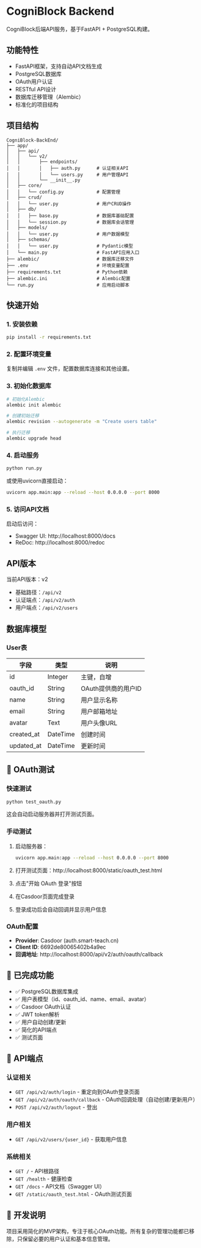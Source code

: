# CogniBlock Backend

CogniBlock后端API服务，基于FastAPI + PostgreSQL构建。

## 功能特性

- FastAPI框架，支持自动API文档生成
- PostgreSQL数据库
- OAuth用户认证
- RESTful API设计
- 数据库迁移管理（Alembic）
- 标准化的项目结构

## 项目结构

```
CogniBlock-BackEnd/
├── app/
│   ├── api/
│   │   └── v2/
│   │       ├── endpoints/
│   │       │   ├── auth.py      # 认证相关API
│   │       │   └── users.py     # 用户管理API
│   │       └── __init__.py
│   ├── core/
│   │   └── config.py            # 配置管理
│   ├── crud/
│   │   └── user.py              # 用户CRUD操作
│   ├── db/
│   │   ├── base.py              # 数据库基础配置
│   │   └── session.py           # 数据库会话管理
│   ├── models/
│   │   └── user.py              # 用户数据模型
│   ├── schemas/
│   │   └── user.py              # Pydantic模型
│   └── main.py                  # FastAPI应用入口
├── alembic/                     # 数据库迁移文件
├── .env                         # 环境变量配置
├── requirements.txt             # Python依赖
├── alembic.ini                  # Alembic配置
└── run.py                       # 应用启动脚本
```

## 快速开始

### 1. 安装依赖

```bash
pip install -r requirements.txt
```

### 2. 配置环境变量

复制并编辑 `.env` 文件，配置数据库连接和其他设置。

### 3. 初始化数据库

```bash
# 初始化Alembic
alembic init alembic

# 创建初始迁移
alembic revision --autogenerate -m "Create users table"

# 执行迁移
alembic upgrade head
```

### 4. 启动服务

```bash
python run.py
```

或使用uvicorn直接启动：

```bash
uvicorn app.main:app --reload --host 0.0.0.0 --port 8000
```

### 5. 访问API文档

启动后访问：
- Swagger UI: http://localhost:8000/docs
- ReDoc: http://localhost:8000/redoc

## API版本

当前API版本：v2
- 基础路径：`/api/v2`
- 认证端点：`/api/v2/auth`
- 用户端点：`/api/v2/users`

## 数据库模型

### User表

| 字段 | 类型 | 说明 |
|------|------|------|
| id | Integer | 主键，自增 |
| oauth_id | String | OAuth提供商的用户ID |
| name | String | 用户显示名称 |
| email | String | 用户邮箱地址 |
| avatar | Text | 用户头像URL |
| created_at | DateTime | 创建时间 |
| updated_at | DateTime | 更新时间 |

## 🧪 OAuth测试

### 快速测试
```bash
python test_oauth.py
```

这会自动启动服务器并打开测试页面。

### 手动测试
1. 启动服务器：
   ```bash
   uvicorn app.main:app --reload --host 0.0.0.0 --port 8000
   ```

2. 打开测试页面：http://localhost:8000/static/oauth_test.html

3. 点击"开始 OAuth 登录"按钮

4. 在Casdoor页面完成登录

5. 登录成功后会自动回调并显示用户信息

### OAuth配置
- **Provider**: Casdoor (auth.smart-teach.cn)
- **Client ID**: 6692de80065402b4a9ec
- **回调地址**: http://localhost:8000/api/v2/auth/oauth/callback

## 🎯 已完成功能

- ✅ PostgreSQL数据库集成
- ✅ 用户表模型（id、oauth_id、name、email、avatar）
- ✅ Casdoor OAuth认证
- ✅ JWT token解析
- ✅ 用户自动创建/更新
- ✅ 简化的API端点
- ✅ 测试页面

## 📝 API端点

### 认证相关
- `GET /api/v2/auth/login` - 重定向到OAuth登录页面
- `GET /api/v2/auth/oauth/callback` - OAuth回调处理（自动创建/更新用户）
- `POST /api/v2/auth/logout` - 登出

### 用户相关
- `GET /api/v2/users/{user_id}` - 获取用户信息

### 系统相关
- `GET /` - API根路径
- `GET /health` - 健康检查
- `GET /docs` - API文档（Swagger UI）
- `GET /static/oauth_test.html` - OAuth测试页面

## 🔧 开发说明

项目采用简化的MVP架构，专注于核心OAuth功能。所有复杂的管理功能都已移除，只保留必要的用户认证和基本信息管理。
